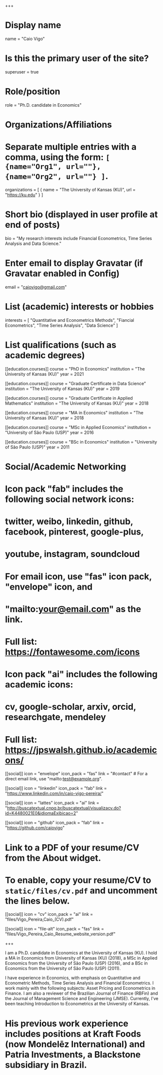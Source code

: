 +++
# Display name
name = "Caio Vigo"

# Is this the primary user of the site?
superuser = true

# Role/position
role = "Ph.D. candidate in Economics"

# Organizations/Affiliations
#   Separate multiple entries with a comma, using the form: `[ {name="Org1", url=""}, {name="Org2", url=""} ]`.
organizations = [ { name = "The University of Kansas (KU)", url = "https://ku.edu" } ]

# Short bio (displayed in user profile at end of posts)
bio = "My research interests include Financial Econometrics, Time Series Analysis and Data Science."

# Enter email to display Gravatar (if Gravatar enabled in Config)
email = "caiovigo@gmail.com"

# List (academic) interests or hobbies
interests = [
  "Quantitative and Econometrics Methods",
  "Fiancial Econometrics",
  "Time Series Analysis",
  "Data Science"
]

# List qualifications (such as academic degrees)
[[education.courses]]
  course = "PhD in Economics"
  institution = "The University of Kansas (KU)"
  year = 2021
  
[[education.courses]]
  course = "Graduate Certificate in Data Science"
  institution = "The University of Kansas (KU)"
  year = 2019
  
[[education.courses]]
  course = "Graduate Certificate in Applied Mathematics"
  institution = "The University of Kansas (KU)"
  year = 2018  

[[education.courses]]
  course = "MA in Economics"
  institution = "The University of Kansas (KU)"
  year = 2018

[[education.courses]]
  course = "MSc in Applied Economics"
  institution = "University of São Paulo (USP)"
  year = 2016
  
[[education.courses]]
  course = "BSc in Economics"
  institution = "University of São Paulo (USP)"
  year = 2011  

# Social/Academic Networking
#
# Icon pack "fab" includes the following social network icons:
#
#   twitter, weibo, linkedin, github, facebook, pinterest, google-plus,
#   youtube, instagram, soundcloud
#
#   For email icon, use "fas" icon pack, "envelope" icon, and
#   "mailto:your@email.com" as the link.
#
#   Full list: https://fontawesome.com/icons
#
# Icon pack "ai" includes the following academic icons:
#
#   cv, google-scholar, arxiv, orcid, researchgate, mendeley
#
#   Full list: https://jpswalsh.github.io/academicons/

[[social]]
  icon = "envelope"
  icon_pack = "fas"
  link = "#contact"  # For a direct email link, use "mailto:test@example.org".

[[social]]
  icon = "linkedin"
  icon_pack = "fab"
  link = "https://www.linkedin.com/in/caio-vigo-pereira/"

[[social]]
  icon = "lattes"
  icon_pack = "ai"
  link = "http://buscatextual.cnpq.br/buscatextual/visualizacv.do?id=K4480021E0&idiomaExibicao=2"

[[social]]
  icon = "github"
  icon_pack = "fab"
  link = "https://github.com/caiovigo"

# Link to a PDF of your resume/CV from the About widget.
# To enable, copy your resume/CV to `static/files/cv.pdf` and uncomment the lines below.
[[social]]
  icon = "cv"
  icon_pack = "ai"
  link = "files/Vigo_Pereira,Caio_(CV).pdf"
  
[[social]]
  icon = "file-alt"
  icon_pack = "fas"
  link = "files/Vigo_Pereira_Caio_Resume_website_version.pdf"

+++

I am a Ph.D. candidate in Economics at the University of Kansas (KU). I hold a MA in Economics from University of Kansas (KU) (2018), a MSc in Applied Economics from the University of São Paulo (USP) (2016), and a BSc in Economics from the University of São Paulo (USP) (2011).

I have experience in Economics, with emphasis on Quantitative and Econometric Methods, Time Series Analysis and Financial Econometrics. I work mainly with the following subjects: Asset Pricing and Econometrics in Finance. I am also a reviewer of the Brazilian Journal of Finance (RBFin) and the Journal of Management Science and Engineering (JMSE). Currently, I've been teaching Introduction to Econometrics at the University of Kansas. 

# His previous work experience includes positions at Kraft Foods (now Mondelēz International) and Patria Investments, a Blackstone subsidiary in Brazil.
